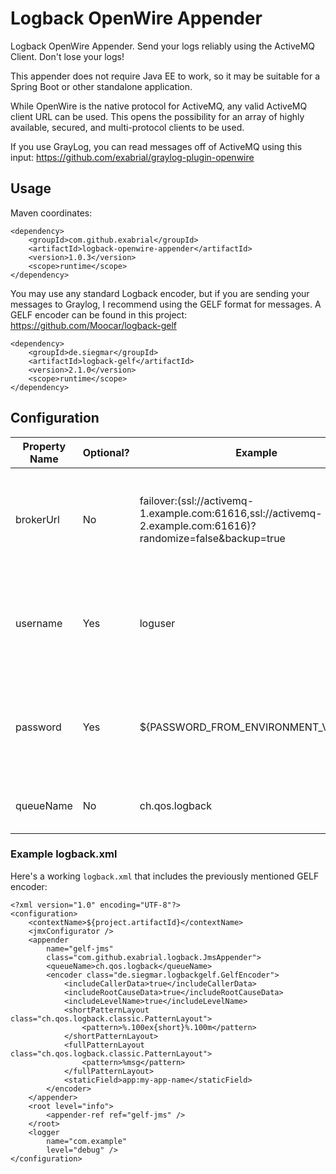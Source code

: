 # Logback OpenWire Appender
Logback OpenWire Appender. Send your logs reliably using the ActiveMQ Client. Don't lose your logs!

This appender does not require Java EE to work, so it may be suitable for a Spring Boot or other standalone application.

While OpenWire is the native protocol for ActiveMQ, any valid ActiveMQ client URL can be used. This opens the possibility for an array of highly available, secured, and multi-protocol clients to be used.

If you use GrayLog, you can read messages off of ActiveMQ using this input: https://github.com/exabrial/graylog-plugin-openwire

## Usage

Maven coordinates:

```
<dependency>
	<groupId>com.github.exabrial</groupId>
	<artifactId>logback-openwire-appender</artifactId>
	<version>1.0.3</version>
	<scope>runtime</scope>
</dependency>
```

You may use any standard Logback encoder, but if you are sending your messages to Graylog, I recommend using the GELF format for messages. A GELF encoder can be found in this project: https://github.com/Moocar/logback-gelf

```
<dependency>
	<groupId>de.siegmar</groupId>
	<artifactId>logback-gelf</artifactId>
	<version>2.1.0</version>
	<scope>runtime</scope>
</dependency>

```


## Configuration

| Property Name      | Optional? | Example                                                                                                      | Purpose                                                                             |
|--------------------|-----------|--------------------------------------------------------------------------------------------------------------|-------------------------------------------------------------------------------------|
| brokerUrl          | No        | failover:(ssl://activemq-1.example.com:61616,ssl://activemq-2.example.com:61616)?randomize=false&backup=true | The ActiveMQ client URL. Any valid ActiveMQ client URL can be used.                 |
| username           | Yes       | loguser                                                                                                      | The username to use to establish the connection to ActiveMQ                         |
| password           | Yes       | ${PASSWORD_FROM_ENVIRONMENT_VARIABLE}                                                                        | The password to use to establish the connection to ActiveMQ                         |
| queueName          | No        | ch.qos.logback                                                                                               | The Queue name to write logs to                                                     |

### Example logback.xml

Here's a working `logback.xml` that includes the previously mentioned GELF encoder:

```
<?xml version="1.0" encoding="UTF-8"?>
<configuration>
	<contextName>${project.artifactId}</contextName>
	<jmxConfigurator />
	<appender
		name="gelf-jms"
		class="com.github.exabrial.logback.JmsAppender">
		<queueName>ch.qos.logback</queueName>
		<encoder class="de.siegmar.logbackgelf.GelfEncoder">
			<includeCallerData>true</includeCallerData>
			<includeRootCauseData>true</includeRootCauseData>
			<includeLevelName>true</includeLevelName>
			<shortPatternLayout class="ch.qos.logback.classic.PatternLayout">
				<pattern>%.100ex{short}%.100m</pattern>
			</shortPatternLayout>
			<fullPatternLayout class="ch.qos.logback.classic.PatternLayout">
				<pattern>%msg</pattern>
			</fullPatternLayout>
			<staticField>app:my-app-name</staticField>
		</encoder>
	</appender>
	<root level="info">
		<appender-ref ref="gelf-jms" />
	</root>
	<logger
		name="com.example"
		level="debug" />
</configuration>

```
